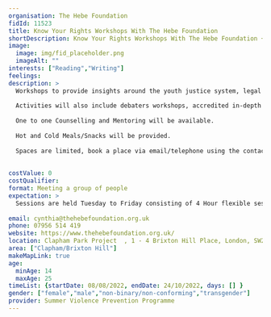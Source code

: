 ```yaml
---
organisation: The Hebe Foundation
fidId: 11523
title: Know Your Rights Workshops With The Hebe Foundation
shortDescription: Know Your Rights Workshops With The Hebe Foundation + description
image:
  image: img/fid_placeholder.png
  imageAlt: ""
interests: ["Reading","Writing"]
feelings:
description: >
  Workshops to provide insights around the youth justice system, legal rights, police powers of arrest, stop and search, and joint enterprise. 
  
  Activities will also include debaters workshops, accredited in-depth career advice and employment readiness to increase knowledge of the skills employers are looking for, including but not limited to social media marketing strategies, and PR skills.
  
  One to one Counselling and Mentoring will be available. 
  
  Hot and Cold Meals/Snacks will be provided. 
  
  Spaces are limited, book a place via email/telephone using the contact details provided. 
  
  
costValue: 0
costQualifier: 
format: Meeting a group of people
expectation: >
  Sessions are held Tuesday to Friday consisting of 4 Hour flexible sessions, please contact the provider for more information.
  
email: cynthia@thehebefoundation.org.uk
phone: 07956 514 419
website: https://www.thehebefoundation.org.uk/
location: Clapham Park Project  , 1 - 4 Brixton Hill Place, London, SW2 1HJ
area: ["Clapham/Brixton Hill"]
makeMapLink: true
age:
  minAge: 14
  maxAge: 25
timeList: {startDate: 08/08/2022, endDate: 24/10/2022, days: [] }
gender: ["female","male","non-binary/non-conforming","transgender"]
provider: Summer Violence Prevention Programme
---
```


